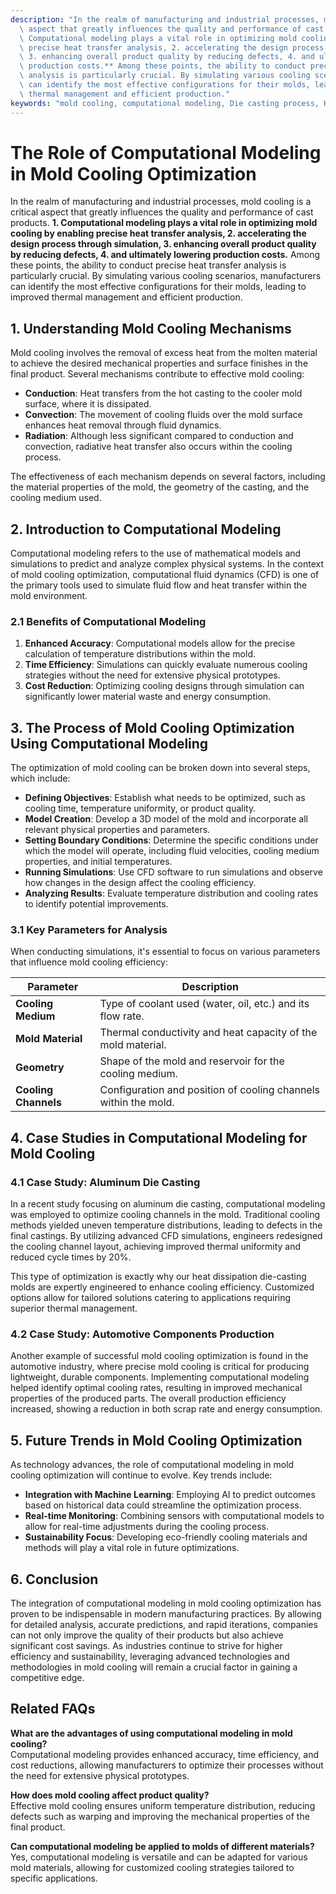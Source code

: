 ```yaml
---
description: "In the realm of manufacturing and industrial processes, mold cooling is a critical\
  \ aspect that greatly influences the quality and performance of cast products. **1.\
  \ Computational modeling plays a vital role in optimizing mold cooling by enabling\
  \ precise heat transfer analysis, 2. accelerating the design process through simulation,\
  \ 3. enhancing overall product quality by reducing defects, 4. and ultimately lowering\
  \ production costs.** Among these points, the ability to conduct precise heat transfer\
  \ analysis is particularly crucial. By simulating various cooling scenarios, manufacturers\
  \ can identify the most effective configurations for their molds, leading to improved\
  \ thermal management and efficient production."
keywords: "mold cooling, computational modeling, Die casting process, Heat dissipation efficiency"
---
```

# The Role of Computational Modeling in Mold Cooling Optimization

In the realm of manufacturing and industrial processes, mold cooling is a critical aspect that greatly influences the quality and performance of cast products. **1. Computational modeling plays a vital role in optimizing mold cooling by enabling precise heat transfer analysis, 2. accelerating the design process through simulation, 3. enhancing overall product quality by reducing defects, 4. and ultimately lowering production costs.** Among these points, the ability to conduct precise heat transfer analysis is particularly crucial. By simulating various cooling scenarios, manufacturers can identify the most effective configurations for their molds, leading to improved thermal management and efficient production.

## **1. Understanding Mold Cooling Mechanisms**

Mold cooling involves the removal of excess heat from the molten material to achieve the desired mechanical properties and surface finishes in the final product. Several mechanisms contribute to effective mold cooling:

- **Conduction**: Heat transfers from the hot casting to the cooler mold surface, where it is dissipated.
- **Convection**: The movement of cooling fluids over the mold surface enhances heat removal through fluid dynamics.
- **Radiation**: Although less significant compared to conduction and convection, radiative heat transfer also occurs within the cooling process.

The effectiveness of each mechanism depends on several factors, including the material properties of the mold, the geometry of the casting, and the cooling medium used.

## **2. Introduction to Computational Modeling**

Computational modeling refers to the use of mathematical models and simulations to predict and analyze complex physical systems. In the context of mold cooling optimization, computational fluid dynamics (CFD) is one of the primary tools used to simulate fluid flow and heat transfer within the mold environment. 

### **2.1 Benefits of Computational Modeling**

1. **Enhanced Accuracy**: Computational models allow for the precise calculation of temperature distributions within the mold.
2. **Time Efficiency**: Simulations can quickly evaluate numerous cooling strategies without the need for extensive physical prototypes.
3. **Cost Reduction**: Optimizing cooling designs through simulation can significantly lower material waste and energy consumption.

## **3. The Process of Mold Cooling Optimization Using Computational Modeling**

The optimization of mold cooling can be broken down into several steps, which include:

- **Defining Objectives**: Establish what needs to be optimized, such as cooling time, temperature uniformity, or product quality.
- **Model Creation**: Develop a 3D model of the mold and incorporate all relevant physical properties and parameters.
- **Setting Boundary Conditions**: Determine the specific conditions under which the model will operate, including fluid velocities, cooling medium properties, and initial temperatures.
- **Running Simulations**: Use CFD software to run simulations and observe how changes in the design affect the cooling efficiency.
- **Analyzing Results**: Evaluate temperature distribution and cooling rates to identify potential improvements.

### **3.1 Key Parameters for Analysis**

When conducting simulations, it's essential to focus on various parameters that influence mold cooling efficiency:

| Parameter                | Description                                                                      |
|--------------------------|----------------------------------------------------------------------------------|
| **Cooling Medium**       | Type of coolant used (water, oil, etc.) and its flow rate.                     |
| **Mold Material**        | Thermal conductivity and heat capacity of the mold material.                    |
| **Geometry**             | Shape of the mold and reservoir for the cooling medium.                         |
| **Cooling Channels**     | Configuration and position of cooling channels within the mold.                 |

## **4. Case Studies in Computational Modeling for Mold Cooling**

### **4.1 Case Study: Aluminum Die Casting**

In a recent study focusing on aluminum die casting, computational modeling was employed to optimize cooling channels in the mold. Traditional cooling methods yielded uneven temperature distributions, leading to defects in the final castings. By utilizing advanced CFD simulations, engineers redesigned the cooling channel layout, achieving improved thermal uniformity and reduced cycle times by 20%. 

This type of optimization is exactly why our heat dissipation die-casting molds are expertly engineered to enhance cooling efficiency. Customized options allow for tailored solutions catering to applications requiring superior thermal management.

### **4.2 Case Study: Automotive Components Production**

Another example of successful mold cooling optimization is found in the automotive industry, where precise mold cooling is critical for producing lightweight, durable components. Implementing computational modeling helped identify optimal cooling rates, resulting in improved mechanical properties of the produced parts. The overall production efficiency increased, showing a reduction in both scrap rate and energy consumption.

## **5. Future Trends in Mold Cooling Optimization**

As technology advances, the role of computational modeling in mold cooling optimization will continue to evolve. Key trends include:

- **Integration with Machine Learning**: Employing AI to predict outcomes based on historical data could streamline the optimization process.
- **Real-time Monitoring**: Combining sensors with computational models to allow for real-time adjustments during the cooling process.
- **Sustainability Focus**: Developing eco-friendly cooling materials and methods will play a vital role in future optimizations.

## **6. Conclusion**

The integration of computational modeling in mold cooling optimization has proven to be indispensable in modern manufacturing practices. By allowing for detailed analysis, accurate predictions, and rapid iterations, companies can not only improve the quality of their products but also achieve significant cost savings. As industries continue to strive for higher efficiency and sustainability, leveraging advanced technologies and methodologies in mold cooling will remain a crucial factor in gaining a competitive edge.

## **Related FAQs**

**What are the advantages of using computational modeling in mold cooling?**  
Computational modeling provides enhanced accuracy, time efficiency, and cost reductions, allowing manufacturers to optimize their processes without the need for extensive physical prototypes.

**How does mold cooling affect product quality?**  
Effective mold cooling ensures uniform temperature distribution, reducing defects such as warping and improving the mechanical properties of the final product.

**Can computational modeling be applied to molds of different materials?**  
Yes, computational modeling is versatile and can be adapted for various mold materials, allowing for customized cooling strategies tailored to specific applications.
